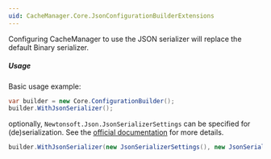 ```yaml
---
uid: CacheManager.Core.JsonConfigurationBuilderExtensions
---
```


Configuring CacheManager to use the JSON serializer will replace the default Binary serializer.

##### **Usage**

Basic usage example:

```csharp
var builder = new Core.ConfigurationBuilder();
builder.WithJsonSerializer();
```

optionally, `Newtonsoft.Json.JsonSerializerSettings` can be specified for (de)serialization.
See the [official documentation](http://www.newtonsoft.com/json/help/html/SerializationSettings.htm) for more details.

```csharp
builder.WithJsonSerializer(new JsonSerializerSettings(), new JsonSerializerSettings());
```

